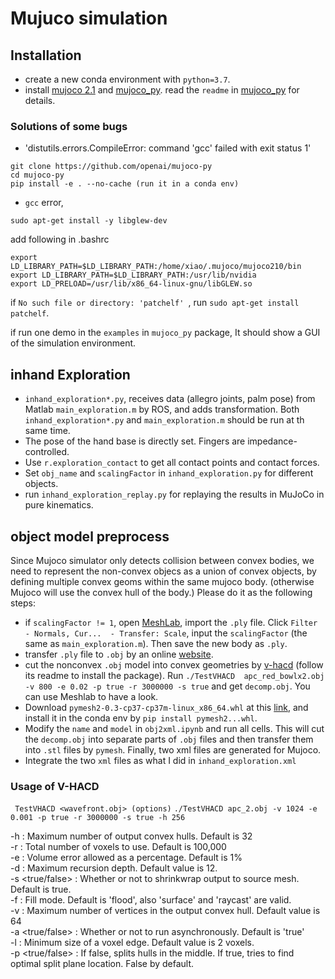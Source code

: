 # Mujuco simulation

## Installation
- create a new conda environment with `python=3.7`.
- install [mujoco 2.1](https://mujoco.org/download/mujoco210-linux-x86_64.tar.gz) and [mujoco_py](https://github.com/openai/mujoco-py).
read the `readme` in [mujoco_py](https://github.com/openai/mujoco-py) for details.

### Solutions of some bugs 
- 'distutils.errors.CompileError: command 'gcc' failed with exit status 1' 
 ```
 git clone https://github.com/openai/mujoco-py
cd mujoco-py
pip install -e . --no-cache (run it in a conda env)
```
 - `gcc` error,

`sudo apt-get install -y libglew-dev`

add following in .bashrc
```
export LD_LIBRARY_PATH=$LD_LIBRARY_PATH:/home/xiao/.mujoco/mujoco210/bin
export LD_LIBRARY_PATH=$LD_LIBRARY_PATH:/usr/lib/nvidia
export LD_PRELOAD=/usr/lib/x86_64-linux-gnu/libGLEW.so
``` 
if `No such file or directory: 'patchelf' `,  run
`sudo apt-get install patchelf`.

if run one demo in the `examples` in `mujoco_py` package, It should show a GUI of the simulation environment.

## inhand Exploration
- `inhand_exploration*.py`, receives data (allegro joints, palm pose) from Matlab `main_exploration.m` by ROS, and adds transformation. Both `inhand_exploration*.py` and `main_exploration.m`
should be run at th same time.
- The pose of the hand base is directly set. Fingers are impedance-controlled.
- Use `r.exploration_contact` to get all contact points and contact forces.
- Set `obj_name` and `scalingFactor` in `inhand_exploration.py` for different objects.
- run `inhand_exploration_replay.py` for replaying the results in MuJoCo in pure kinematics.


## object model preprocess
Since Mujoco simulator only detects collision between convex bodies, 
we need to  represent the non-convex objecs as a union of convex objects, 
by defining multiple convex geoms within the same mujoco body.
(otherwise Mujoco will use the convex hull of the body.)
Please do it as the following steps:
- if `scalingFactor != 1`, open [MeshLab](https://www.meshlab.net/), import the `.ply` file. Click `Filter - Normals, Cur...  - Transfer: Scale`,
input the `scalingFactor` (the same as `main_exploration.m`). Then save the new body as `.ply`.
- transfer `.ply` file to `.obj` by an online [website](https://products.aspose.app/3d/conversion/ply-to-stl).
- cut the nonconvex `.obj` model into convex geometries by [v-hacd](https://github.com/kmammou/v-hacd) (follow its readme to install the package).
Run `./TestVHACD  apc_red_bowlx2.obj -v 800 -e 0.02 -p true -r 3000000 -s true` and get `decomp.obj`. You can use Meshlab to have a look.
- Download `pymesh2-0.3-cp37-cp37m-linux_x86_64.whl` at this [link](https://github.com/PyMesh/PyMesh/releases),
and install it in the conda env by `pip install pymesh2...whl`.
- Modify the `name` and `model` in `obj2xml.ipynb` and run all cells. This will cut the `decomp.obj` into
separate parts of `.obj` files and then transfer them into `.stl` files by `pymesh`. Finally, two xml files are 
generated for Mujoco.
- Integrate the two `xml` files as what I did in `inhand_exploration.xml`

### Usage of V-HACD
` TestVHACD <wavefront.obj> (options)`
`./TestVHACD apc_2.obj -v 1024 -e 0.001 -p true -r 3000000 -s true -h 256`

-h <n>                  : Maximum number of output convex hulls. Default is 32\
-r <voxelresolution>    : Total number of voxels to use. Default is 100,000 \
-e <volumeErrorPercent> : Volume error allowed as a percentage. Default is 1% \
-d <maxRecursionDepth>  : Maximum recursion depth. Default value is 12.\
-s <true/false>         : Whether or not to shrinkwrap output to source mesh. Default is true.\
-f <fillMode>           : Fill mode. Default is 'flood', also 'surface' and 'raycast' are valid.\
-v <maxHullVertCount>   : Maximum number of vertices in the output convex hull. Default value is 64\
-a <true/false>         : Whether or not to run asynchronously. Default is 'true'\
-l <minEdgeLength>      : Minimum size of a voxel edge. Default value is 2 voxels.\
-p <true/false>         : If false, splits hulls in the middle. If true, tries to find optimal split plane location. False by default.
